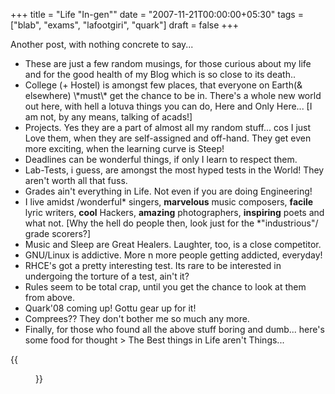 +++
title = "Life \"In-gen\""
date = "2007-11-21T00:00:00+05:30"
tags = ["blab", "exams", "lafootgiri", "quark"]
draft = false
+++

Another post, with nothing concrete to say...

-   These are just a few random musings, for those curious about my
    life and for the good health of my Blog which is so close to its
    death..
-   College (+ Hostel) is amongst few places, that everyone on
    Earth(& elsewhere) \\\*must\\\* get the chance to be in. There's a
    whole new world out here, with hell a lotuva things you can do,
    Here and Only Here... [I am not, by any means, talking of
    acads!]
-   Projects. Yes they are a part of almost all my random
    stuff... cos I just Love them, when they are self-assigned and
    off-hand. They get even more exciting, when the learning curve
    is Steep!
-   Deadlines can be wonderful things, if only I learn to respect
    them.
-   Lab-Tests, i guess, are amongst the most hyped tests in the
    World! They aren't worth all that fuss.
-   Grades ain't everything in Life. Not even if you are doing
    Engineering!
-   I live amidst /wonderful\* singers, **marvelous** music composers,
    **facile** lyric writers, **cool** Hackers, **amazing** photographers,
    **inspiring** poets and what not. [Why the hell do people then,
    look just for the \*"industrious"/ grade scorers?]
-   Music and Sleep are Great Healers. Laughter, too, is a close
    competitor.
-   GNU/Linux is addictive. More n more people getting addicted,
    everyday!
-   RHCE's got a pretty interesting test. Its rare to be interested
    in undergoing the torture of a test, ain't it?
-   Rules seem to be total crap, until you get the chance to look at
    them from above.
-   Quark'08 coming up! Gottu gear up for it!
-   Comprees?? They don't bother me so much any more.
-   Finally, for those who found all the above stuff boring and
    dumb... here's some food for thought > The Best things in Life
    aren't Things...

{{<figure src="../images/bestthingsinlife.jpg">}}
